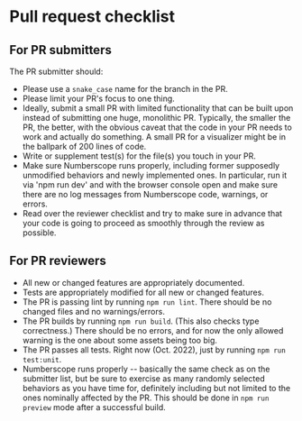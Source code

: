 # Pull request checklist

## For PR submitters

The PR submitter should:

-   Please use a `snake_case` name for the branch in the PR.
-   Please limit your PR's focus to one thing.
-   Ideally, submit a small PR with limited functionality that can be built
    upon instead of submitting one huge, monolithic PR. Typically, the smaller
    the PR, the better, with the obvious caveat that the code in your PR needs
    to work and actually do something. A small PR for a visualizer might be in
    the ballpark of 200 lines of code.
-   Write or supplement test(s) for the file(s) you touch in your PR.
-   Make sure Numberscope runs properly, including former supposedly
    unmodified behaviors and newly implemented ones. In particular, run it via
    'npm run dev' and with the browser console open and make sure there are no
    log messages from Numberscope code, warnings, or errors.
-   Read over the reviewer checklist and try to make sure in advance that your
    code is going to proceed as smoothly through the review as possible.

## For PR reviewers

-   All new or changed features are appropriately documented.
-   Tests are appropriately modified for all new or changed features.
-   The PR is passing lint by running `npm run lint`. There should be no
    changed files and no warnings/errors.
-   The PR builds by running `npm run build`. (This also checks type
    correctness.) There should be no errors, and for now the only allowed
    warning is the one about some assets being too big.
-   The PR passes all tests. Right now (Oct. 2022), just by running
    `npm run test:unit`.
-   Numberscope runs properly -- basically the same check as on the submitter
    list, but be sure to exercise as many randomly selected behaviors as you
    have time for, definitely including but not limited to the ones nominally
    affected by the PR. This should be done in `npm run preview` mode after a
    successful build.
